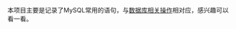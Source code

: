 本项目主要是记录了MySQL常用的语句，与[数据库相关操作](http://minwell1992.github.io/%E6%95%B0%E6%8D%AE%E5%BA%93%E7%9B%B8%E5%85%B3%E6%93%8D%E4%BD%9C.html)相对应，感兴趣可以看一看。